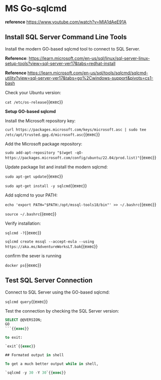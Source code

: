 # MS Go-sqlcmd

**reference** https://www.youtube.com/watch?v=MlA1dAeE91A

## Install SQL Server Command Line Tools

Install the modern GO-based sqlcmd tool to connect to SQL Server.

**Reference**: https://learn.microsoft.com/en-us/sql/linux/sql-server-linux-setup-tools?view=sql-server-ver17&tabs=redhat-install

**Reference** https://learn.microsoft.com/en-us/sql/tools/sqlcmd/sqlcmd-utility?view=sql-server-ver17&tabs=go%2Cwindows-support&pivots=cs1-bash

Check your Ubuntu version:

`cat /etc/os-release`{{exec}}

**Setup GO-based sqlcmd**

Install the Microsoft repository key:



`curl https://packages.microsoft.com/keys/microsoft.asc | sudo tee /etc/apt/trusted.gpg.d/microsoft.asc`{{exec}}

Add the Microsoft package repository:

`sudo add-apt-repository "$(wget -qO- https://packages.microsoft.com/config/ubuntu/22.04/prod.list)"`{{exec}}

Update package list and install the modern sqlcmd:

`sudo apt-get update`{{exec}}

`sudo apt-get install -y sqlcmd`{{exec}}

Add sqlcmd to your PATH:

`echo 'export PATH="$PATH:/opt/mssql-tools18/bin"' >> ~/.bashrc`{{exec}}

`source ~/.bashrc`{{exec}}

Verify installation:

`sqlcmd -?`{{exec}}

 `sqlcmd create mssql --accept-eula --using https://aka.ms/AdventureWorksLT.bak`{{exec}}

 confirm the sever is running

 `docker ps`{{exec}}

## Test SQL Server Connection

Connect to SQL Server using the GO-based sqlcmd:

`sqlcmd query`{{exec}}

Test the connection by checking the SQL Server version:

```sql
SELECT @@VERSION;
GO
```{{exec}}

to exit:

`exit`{{exec}}

## Formated output in shell

To get a much better output while in shell,

`sqlcmd -y 30 -Y 30`{{exec}}
